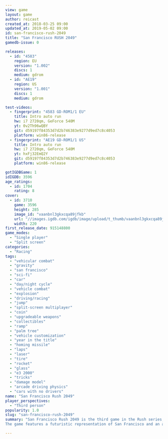 ```yaml
---
view: game
layout: game
author: reicast
created_at: 2018-03-25 09:00
updated_at: 2019-05-02 09:00
id: san-francisco-rush-2049
title: "San Francisco RUSH 2049"
gamedb-issue: 0

releases:
  - id: "4583"
    region: EU
    version: "1.002"
    discs: 1
    medium: gdrom
  - id: "AE19"
    region: US
    version: "1.001"
    discs: 1
    medium: gdrom

test-videos:
  - fingerprint: "4583 GD-ROM1/1 EU"
    title: Intro auto run
    hw: i7 2720qm, GeForce 540M
    yt: 0v2Th96wQBY
    git: d59197f84353d7d2b746383e9277d9ed7c8c4053
    platform: win86-release
  - fingerprint: "AE19 GD-ROM1/1 US"
    title: Intro auto run
    hw: i7 2720qm, GeForce 540M
    yt: hxFj32EmQ2Y
    git: d59197f84353d7d2b746383e9277d9ed7c8c4053
    platform: win86-release

gotIGDBGame: 1
idIGDB: 3596
age_ratings:
  - id: 1704
    rating: 8
cover:
  - id: 3710
    game: 3596
    height: 285
    image_id: "vaanbnl3gkxcqa89jfkb"
    url: "//images.igdb.com/igdb/image/upload/t_thumb/vaanbnl3gkxcqa89jfkb.jpg"
    width: 220
first_release_date: 915148800
game_modes:
  - "Single player"
  - "Split screen"
categories:
  - "Racing"
tags:
  - "vehicular combat"
  - "gravity"
  - "san francisco"
  - "sci-fi"
  - "car"
  - "day/night cycle"
  - "vehicle combat"
  - "explosion"
  - "driving/racing"
  - "jump"
  - "split-screen multiplayer"
  - "coin"
  - "upgradeable weapons"
  - "collectibles"
  - "ramp"
  - "palm tree"
  - "vehicle customization"
  - "year in the title"
  - "homing missile"
  - "laps"
  - "laser"
  - "tire"
  - "rocket"
  - "glass"
  - "e3 2000"
  - "tricks"
  - "damage model"
  - "arcade driving physics"
  - "cars with no drivers"
name: "San Francisco Rush 2049"
player_perspectives:
  - "Third person"
popularity: 1.0
slug: "san-francisco-rush-2049"
summary: "San Francisco Rush 2049 is the third game in the Rush series, sequel to San Francisco Rush and Rush 2: Extreme Racing USA. 
The game features a futuristic representation of San Francisco and an arcade-style physics engine. It also features a multiplayer mode for up to four players and Rumble Pak support on the Nintendo 64 port. A major difference in game play compared to predecessors in the series is the ability to extend wings from the cars in midair and glide. As with previous titles in the franchise, Rush 2049 features a stunt mode in which the player scores points for complex mid-air maneuvers and successful landings. There is also a multiplayer deathmatch battle mode. There are six race tracks, four stunt arenas, eight battle arenas, and one unlockable obstacle course named The Gauntlet. The single player race mode places emphasis on outlandish and death-defying shortcuts in each track. The game has a soundtrack mostly comprising techno music."

---
```

